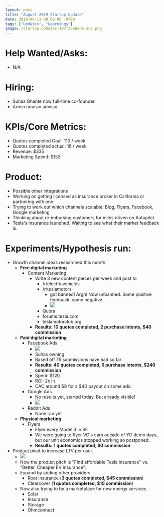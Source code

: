 ```yaml
---
layout: post
title: "August 2019 Startup Update"
date: 2019-08-11 08:00:00 -0700
tags: ["Updates", "Learnings"]
image: /startup-updates-10/facebook-ads.png
---
```


# Help Wanted/Asks:

- N/A

# Hiring: 

- Suhas Ghante now full-time co-founder.
- Armin now an advisor.

# KPIs/Core Metrics:

- Quotes completed Goal: 110 / week
- Quotes completed actual: 16 / week
- Revenue: $335
- Marketing Spend: $153

# Product:

- Possible other integrations
- Working on getting licensed as insurance broker in California or partnering with one.
- Trying to work out which channels scalable: Blog, Flyers, Facebook, Google marketing
- Thinking about re-imbursing customers for miles driven on Autopilot.
- Tesla's insurance launched. Waiting to see what their market feedback is.

# Experiments/Hypothesis run:

- Growth channel ideas researched this month:
  - **Free digital marketing**
    - Content Marketing
      - Write 3 new content pieces per week and post to
        - /r/electricvehicles
        - /r/teslamotors
          - got banned! Argh! Now unbanned. Some positive feedback, some negative.
          - ![](/startup-updates-10/reddit-feedback.png)
        - Quora
        - forums.tesla.com
        - teslamotorclub.org
      - **Results: 10 quotes completed, 2 purchase intents, $40 commission**
  - **Paid digital marketing**
    - Facebook Ads
      - ![](/startup-updates-10/facebook-ads.png)
      - Suhas owning
      - Based off 75 submissions have had so far
      - **Results: 40 quotes completed, 6 purchase intents, $240 commission**
      - Spent: $120.
      - ROI: 2x in
      - CAC around $8 for a $40 payout on some ads.
    - Google Ads
      - No results yet, started today. But already visible!
      - ![](/startup-updates-10/google-ads.jpg)
    - Reddit Ads
      - None ran yet
  - **Physical marketing**
    - Flyers
      - Flyer every Model 3 in SF
      - We were going to flyer VC's cars outside of YC demo days, but our unit economics stopped working so postponed.
      - **Results: 1 quotes completed, $0 commission**
- Product pivot to increase LTV per user.
  - ![](/startup-updates-10/mixpanel-funnel.png)
  - Now the product pitch is "Find affordable Tesla insurance" vs. "Better, Cheaper EV insurance".
  - Expand by adding other providers
    - Root insurance (**3 quotes completed, $45 commission**)
    - Clearcover (**1 quotes completed, $10 commission**)
  - Now also trying to be a marketplace for new energy services
    - Solar
    - Insurance
    - Storage
    - Ohmconnect
